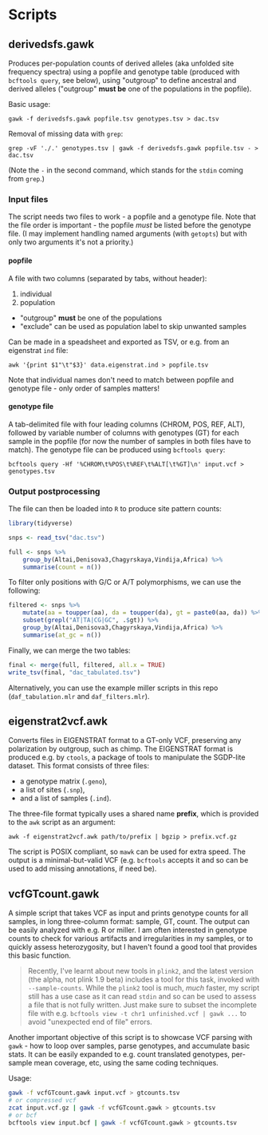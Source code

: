 # Scripts

## derivedsfs.gawk
Produces per-population counts of derived alleles (aka unfolded site frequency spectra) using a popfile and genotype table (produced with `bcftools query`, see below), using "outgroup" to define ancestral and derived alleles ("outgroup" **must be** one of the populations in the popfile).

Basic usage:

    gawk -f derivedsfs.gawk popfile.tsv genotypes.tsv > dac.tsv

Removal of missing data with `grep`:

    grep -vF './.' genotypes.tsv | gawk -f derivedsfs.gawk popfile.tsv - > dac.tsv

(Note the `-` in the second command, which stands for the `stdin` coming from `grep`.)

### Input files
The script needs two files to work - a popfile and a genotype file. Note that the file order is important - the popfile _must_ be listed before the genotype file. (I may implement handling named arguments (with `getopts`) but with only two arguments it's not a priority.)

#### popfile
A file with two columns (separated by tabs, without header):

1. individual
2. population
  - "outgroup" **must** be one of the populations
  - "exclude" can be used as population label to skip unwanted samples

Can be made in a speadsheet and exported as TSV, or e.g. from an eigenstrat `ind` file:

    awk '{print $1"\t"$3}' data.eigenstrat.ind > popfile.tsv

Note that individual names don't need to match between popfile and genotype file - only order of samples matters!

#### genotype file
A tab-delimited file with four leading columns (CHROM, POS, REF, ALT), followed by variable number of columns with genotypes (GT) for each sample in the popfile (for now the number of samples in both files have to match). The genotype file can be produced using `bcftools query`:

    bcftools query -Hf '%CHROM\t%POS\t%REF\t%ALT[\t%GT]\n' input.vcf > genotypes.tsv

### Output postprocessing
The file can then be loaded into `R` to produce site pattern counts:

```R
library(tidyverse)

snps <- read_tsv("dac.tsv")

full <- snps %>% 
    group_by(Altai,Denisova3,Chagyrskaya,Vindija,Africa) %>% 
    summarise(count = n())
```
To filter only positions with G/C or A/T polymorphisms, we can use the following:

```R
filtered <- snps %>% 
    mutate(aa = toupper(aa), da = toupper(da), gt = paste0(aa, da)) %>% 
    subset(grepl("AT|TA|CG|GC", .$gt)) %>% 
    group_by(Altai,Denisova3,Chagyrskaya,Vindija,Africa) %>% 
    summarise(at_gc = n())
```

Finally, we can merge the two tables:

```R
final <- merge(full, filtered, all.x = TRUE)
write_tsv(final, "dac_tabulated.tsv")
```

Alternatively, you can use the example miller scripts in this repo (`daf_tabulation.mlr` and `daf_filters.mlr`).

## eigenstrat2vcf.awk
Converts files in EIGENSTRAT format to a GT-only VCF, preserving any polarization by outgroup, such as chimp. The EIGENSTRAT format is produced e.g. by `ctools`, a package of tools to manipulate the SGDP-lite dataset. This format consists of three files:

 - a genotype matrix (`.geno`),
 - a list of sites (`.snp`),
 - and a list of samples (`.ind`).

The three-file format typically uses a shared name **prefix**, which is provided to the `awk` script as an argument:

    awk -f eigenstrat2vcf.awk path/to/prefix | bgzip > prefix.vcf.gz

The script is POSIX compliant, so `mawk` can be used for extra speed. The output is a minimal-but-valid VCF (e.g. `bcftools` accepts it and so can be used to add missing annotations, if need be).

## vcfGTcount.gawk
A simple script that takes VCF as input and prints genotype counts for all samples, in long three-column format: sample, GT, count. The output can be easily analyzed with e.g. R or miller. I am often interested in genotype counts to check for various artifacts and irregularities in my samples, or to quickly assess heterozygosity, but I haven't found a good tool that provides this basic function.

> Recently, I've learnt about new tools in `plink2`, and the latest version (the alpha, not  plink 1.9 beta) includes a tool for this task, invoked with `--sample-counts`. While the `plink2` tool is much, _much_ faster, my script still has a use case as it can read `stdin` and so can be used to assess a file that is not fully written. Just make sure to subset the incomplete file with e.g. `bcftools view -t chr1 unfinished.vcf | gawk ...` to avoid "unexpected end of file" errors.

Another important objective of this script is to showcase VCF parsing with `gawk` - how to loop over samples, parse genotypes, and accumulate basic stats. It can be easily expanded to e.g. count translated genotypes, per-sample mean coverage, etc, using the same coding techniques.

Usage:

```bash
gawk -f vcfGTcount.gawk input.vcf > gtcounts.tsv
# or compressed vcf
zcat input.vcf.gz | gawk -f vcfGTcount.gawk > gtcounts.tsv
# or bcf
bcftools view input.bcf | gawk -f vcfGTcount.gawk > gtcounts.tsv
```
